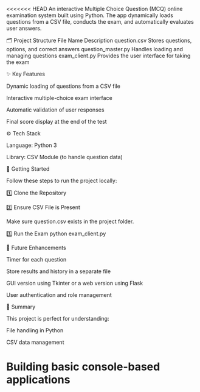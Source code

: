 <<<<<<< HEAD
An interactive Multiple Choice Question (MCQ) online examination system built using Python.
The app dynamically loads questions from a CSV file, conducts the exam, and automatically evaluates user answers.

🗂 Project Structure
File Name	Description
question.csv	Stores questions, options, and correct answers
question_master.py	Handles loading and managing questions
exam_client.py	Provides the user interface for taking the exam

✨ Key Features

Dynamic loading of questions from a CSV file

Interactive multiple-choice exam interface

Automatic validation of user responses

Final score display at the end of the test

⚙️ Tech Stack

Language: Python 3

Library: CSV Module (to handle question data)

🚀 Getting Started

Follow these steps to run the project locally:

1️⃣ Clone the Repository

2️⃣ Ensure CSV File is Present

Make sure question.csv exists in the project folder.

3️⃣ Run the Exam
python exam_client.py

🔮 Future Enhancements

Timer for each question

Store results and history in a separate file

GUI version using Tkinter or a web version using Flask

User authentication and role management

📖 Summary

This project is perfect for understanding:

File handling in Python

CSV data management

Building basic console-based applications
=======
